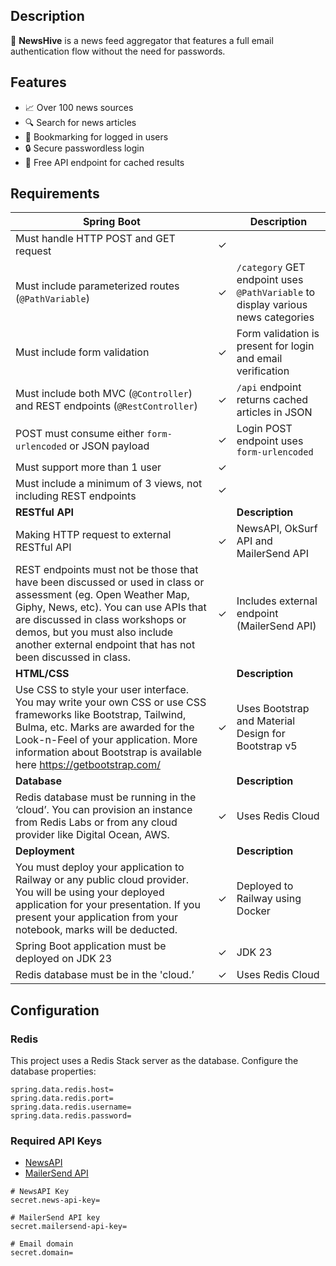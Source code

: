 ## Description

🐝 **NewsHive** is a news feed aggregator that features a full email authentication flow without the need for passwords.

## Features

- 📈 Over 100 news sources 
- 🔍 Search for news articles 
- 🔖 Bookmarking for logged in users
- 🔒 Secure passwordless login
- 🤖 Free API endpoint for cached results

## Requirements

| Spring Boot | | Description |
| --- | --- | --- |
| Must handle HTTP POST and GET request | &check; | |
| Must include parameterized routes (`@PathVariable`) | &check; | `/category` GET endpoint uses `@PathVariable` to display various news categories |
| Must include form validation | &check; |  Form validation is present for login and email verification |
| Must include both MVC (`@Controller`) and REST endpoints (`@RestController`) | &check; | `/api` endpoint returns cached articles in JSON |
| POST must consume either ``form-urlencoded`` or JSON payload | &check; | Login POST endpoint uses ``form-urlencoded`` |
| Must support more than 1 user | &check; | |
| Must include a minimum of 3 views, not including REST endpoints | &check; | |
| **RESTful API** | | **Description** |
| Making HTTP request to external RESTful API | &check; | NewsAPI, OkSurf API and MailerSend API |
| REST endpoints must not be those that have been discussed or used in class or assessment (eg. Open Weather Map, Giphy, News, etc). You can use APIs that are discussed in class workshops or demos, but you must also include another external endpoint that has not been discussed in class. | &check; | Includes external endpoint (MailerSend API) |
| **HTML/CSS** | | **Description** |
| Use CSS to style your user interface. You may write your own CSS or use CSS frameworks like Bootstrap, Tailwind, Bulma, etc. Marks are awarded for the Look-n-Feel of your application. More information about Bootstrap is available here https://getbootstrap.com/ | &check; | Uses Bootstrap and Material Design for Bootstrap v5 |
| **Database** | | **Description** |
| Redis database must be running in the ‘cloud’. You can provision an instance from Redis Labs or from any cloud provider like Digital Ocean, AWS. | &check; | Uses Redis Cloud |
| **Deployment** | | **Description** |
| You must deploy your application to Railway or any public cloud provider. You will be using your deployed application for your presentation. If you present your application from your notebook, marks will be deducted. | &check; | Deployed to Railway using Docker |
| Spring Boot application must be deployed on JDK 23 | &check; | JDK 23 |
| Redis database must be in the 'cloud.’ | &check; | Uses Redis Cloud |

## Configuration

### Redis

This project uses a Redis Stack server as the database. Configure the database properties:

```properties
spring.data.redis.host=
spring.data.redis.port=
spring.data.redis.username=
spring.data.redis.password=
```

### Required API Keys

- [NewsAPI](https://newsapi.org/)
- [MailerSend API](https://www.mailersend.com/features/email-api)

```properties
# NewsAPI Key
secret.news-api-key=

# MailerSend API key
secret.mailersend-api-key=

# Email domain
secret.domain=
```